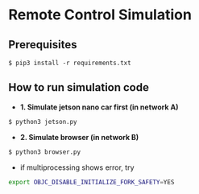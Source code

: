 # Remote Control Simulation

## Prerequisites
```
$ pip3 install -r requirements.txt
```

## How to run simulation code
- **1. Simulate jetson nano car first (in network A)**
```python
$ python3 jetson.py
```
- **2. Simulate browser (in network B)**
```python
$ python3 browser.py
```

- if multiprocessing shows error, try
```bash
export OBJC_DISABLE_INITIALIZE_FORK_SAFETY=YES
```

